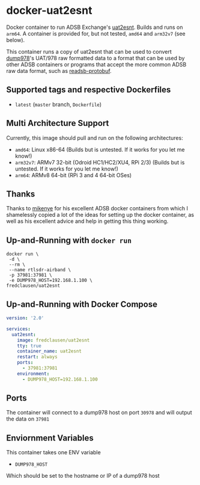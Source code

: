 # docker-uat2esnt

Docker container to run ADSB Exchange's [uat2esnt](https://github.com/adsbxchange/uat2esnt). Builds and runs on `arm64`. A container is provided for, but not tested, `amd64` and `arm32v7` (see below).

This container runs a copy of uat2esnt that can be used to convert [dump978](https://github.com/flightaware/dump978)'s UAT/978 raw formatted data to a format that can be used by other ADSB containers or programs that accept the more common ADSB raw data format, such as [readsb-protobuf](https://github.com/Mictronics/readsb-protobuf/tree/dev/webapp).

## Supported tags and respective Dockerfiles

* `latest` (`master` branch, `Dockerfile`)

## Multi Architecture Support

Currently, this image should pull and run on the following architectures:

* `amd64`: Linux x86-64 (Builds but is untested. If it works for you let me know!)
* `arm32v7`: ARMv7 32-bit (Odroid HC1/HC2/XU4, RPi 2/3) (Builds but is untested. If it works for you let me know!)
* `arm64`: ARMv8 64-bit (RPi 3 and 4 64-bit OSes)

## Thanks

Thanks to [mikenye](https://github.com/mikenye) for his excellent ADSB docker containers from which I shamelessly copied a lot of the ideas for setting up the docker container, as well as his excellent advice and help in getting this thing working.

## Up-and-Running with `docker run`

```shell
docker run \
 -d \
 --rm \
 --name rtlsdr-airband \
 -p 37981:37981 \
 -e DUMP978_HOST=192.168.1.100 \
fredclausen/uat2esnt
```

## Up-and-Running with Docker Compose

```yaml
version: '2.0'

services:
  uat2esnt:
    image: fredclausen/uat2esnt
    tty: true
    container_name: uat2esnt
    restart: always
    ports:
      - 37981:37981
    environment:
      - DUMP978_HOST=192.168.1.100
```

## Ports

The container will connect to a dump978 host on port `30978` and will output the data on `37981`

## Enviornment Variables

This container takes one ENV variable

* `DUMP978_HOST`

Which should be set to the hostname or IP of a dump978 host